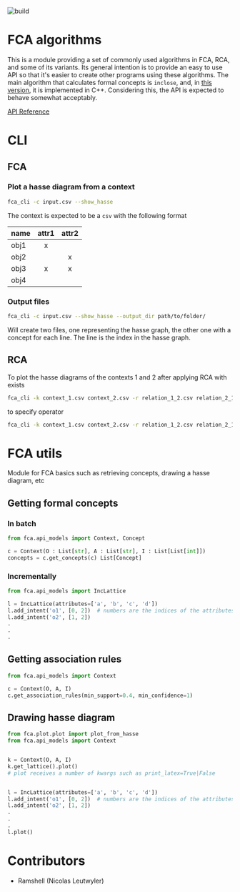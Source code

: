 ![build](https://gitlab.com/cps-phd-leutwyler-nicolas/rca_fca_general/badges/master/pipeline.svg)


# FCA algorithms

This is a module providing a set of commonly used algorithms in FCA, RCA, and some of its variants. Its general intention is to provide an easy to use API so that it's easier to create other programs using these algorithms. The main algorithm that calculates formal concepts is `inclose`, and, in [this version](https://pypi.org/project/fca-algorithms/1.0.0/), it is implemented in C++. Considering this, the API is expected to behave somewhat acceptably.

[API Reference](https://fca-algorithms-docs-cps-phd-leutwyler-nicolas-50eff1e931e894d3e.gitlab.io/index.html)

# CLI


## FCA

### Plot a hasse diagram from a context

```bash
fca_cli -c input.csv --show_hasse
```

The context is expected to be a `csv` with the following format

name|attr1|attr2
----|:-----:|:-----:
obj1|x|
obj2||x
obj3|x|x
obj4||


### Output files

```bash
fca_cli -c input.csv --show_hasse --output_dir path/to/folder/ 
```

Will create two files, one representing the hasse graph, the other one with a concept for each line. The line is the index in the hasse graph.

## RCA

To plot the hasse diagrams of the contexts 1 and 2 after applying RCA with exists

```bash
fca_cli -k context_1.csv context_2.csv -r relation_1_2.csv relation_2_1.csv --show_hasse
```

to specify operator

```bash
fca_cli -k context_1.csv context_2.csv -r relation_1_2.csv relation_2_1.csv --show_hasse -o forall
```


# FCA utils

Module for FCA basics such as retrieving concepts, drawing a hasse diagram, etc

## Getting formal concepts

### In batch
```python
from fca.api_models import Context, Concept

c = Context(O : List[str], A : List[str], I : List[List[int]])
concepts = c.get_concepts(c) List[Concept]
```

### Incrementally
```python
from fca.api_models import IncLattice

l = IncLattice(attributes=['a', 'b', 'c', 'd'])
l.add_intent('o1', [0, 2])  # numbers are the indices of the attributes
l.add_intent('o2', [1, 2]) 
.
.
.
```

## Getting association rules


```python
from fca.api_models import Context

c = Context(O, A, I)
c.get_association_rules(min_support=0.4, min_confidence=1)
```


## Drawing hasse diagram


```python
from fca.plot.plot import plot_from_hasse
from fca.api_models import Context


k = Context(O, A, I)
k.get_lattice().plot()
# plot receives a number of kwargs such as print_latex=True|False


l = IncLattice(attributes=['a', 'b', 'c', 'd'])
l.add_intent('o1', [0, 2])  # numbers are the indices of the attributes
l.add_intent('o2', [1, 2])
.
.
.
l.plot()
```


# Contributors

* Ramshell (Nicolas Leutwyler)


